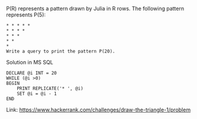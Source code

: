 P(R) represents a pattern drawn by Julia in R rows. The following pattern represents P(5):

```
* * * * * 
* * * * 
* * * 
* * 
*
Write a query to print the pattern P(20).
```

Solution in MS SQL

```
DECLARE @i INT = 20
WHILE (@i >0)
BEGIN
    PRINT REPLICATE('* ', @i)
    SET @i = @i - 1
END
```

Link: https://www.hackerrank.com/challenges/draw-the-triangle-1/problem
